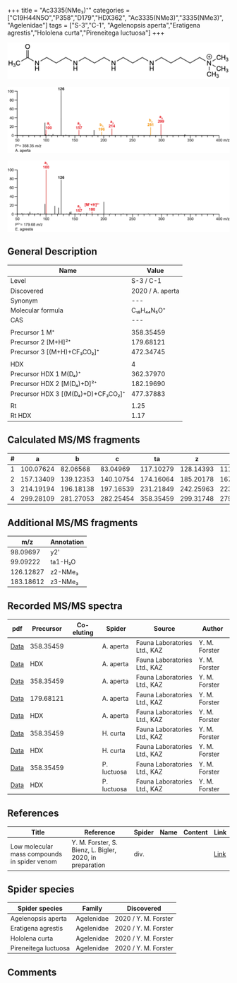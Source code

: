+++
title = "Ac3335(NMe₃)⁺"
categories = ["C19H44N5O","P358","D179","HDX362",
"Ac3335(NMe3)","3335(NMe3)",
"Agelenidae"]
tags = ["S-3","C-1",
"Agelenopsis aperta","Eratigena agrestis","Hololena curta","Pireneitega luctuosa"]
+++

![](/img/Ac3335(NMe3).png)

![](/img_MSMS/358_Ac3335(NMe3)_Aa.png?classes=border)

![](/img_MSMS/358_Ac3335(NMe3)_Ea_2.png?classes=border)

## General Description

| Name                        | Value            |
|-----------------------------|------------------|
| Level                       | S-3 / C-1        |
| Discovered                  | 2020 / A. aperta |
| Synonym                     | ---              |
| Molecular formula           | C₁₉H₄₄N₅O⁺       |
| CAS                         | ---              |
|                             |                  |
| Precursor 1  M⁺             | 358.35459        |
| Precursor 2 [M+H]²⁺         | 179.68121        |
| Precursor 3 [(M+H)+CF₃CO₂]⁺        | 472.34745        |
|                             |                  |
| HDX                         | 4                |
| Precursor HDX 1  M(D₄)⁺      | 362.37970        |
| Precursor HDX 2 [M(D₄)+D]²⁺  | 182.19690        |
| Precursor HDX 3 [(M(D₄)+D)+CF₃CO₂]⁺ | 477.37883        |
|                             |                  |
| Rt                          | 1.25             |
| Rt HDX                      | 1.17             |

## Calculated MS/MS fragments

| # | a         | b         | c         | ta        | z         | y         | tz        |
|---|-----------|-----------|-----------|-----------|-----------|-----------|-----------|
| 1 | 100.07624 | 82.06568  | 83.04969  | 117.10279 | 128.14393 | 111.11738 | 146.17830 |
| 2 | 157.13409 | 139.12353 | 140.10754 | 174.16064 | 185.20178 | 167.16740 | 203.23615 |
| 3 | 214.19194 | 196.18138 | 197.16539 | 231.21849 | 242.25963 | 223.21743 | 260.29400 |
| 4 | 299.28109 | 281.27053 | 282.25454 | 358.35459 | 299.31748 | 279.26745 | 317.35185 |

## Additional MS/MS fragments

| m/z       | Annotation |
|-----------|------------|
| 98.09697  | y2'        |
| 99.09222  | ta1-H₂O    |
| 126.12827 | z2-NMe₃    |
| 183.18612 | z3-NMe₃    |

## Recorded MS/MS spectra

| pdf                                               | Precursor | Co-eluting | Spider    | Source                       | Author        |
|---------------------------------------------------|-----------|------------|-----------|------------------------------|---------------|
| [Data](/pdf/A-aperta/358_Ac3335(NMe3)_Aa.pdf)     | 358.35459 |            | A. aperta | Fauna Laboratories Ltd., KAZ | Y. M. Forster |
| [Data](/pdf/A-aperta/358_Ac3335(NMe3)_Aa_HDX.pdf) | HDX       |            | A. aperta | Fauna Laboratories Ltd., KAZ | Y. M. Forster |
| [Data](/pdf/E-agrestis/358_Ac3335(NMe3)_Ea.pdf)   | 358.35459 |            | A. aperta | Fauna Laboratories Ltd., KAZ | Y. M. Forster |
| [Data](/pdf/E-agrestis/358_Ac3335(NMe3)_Ea_2.pdf) | 179.68121 |            | A. aperta | Fauna Laboratories Ltd., KAZ | Y. M. Forster |
| [Data](/pdf/E-agrestis/358_Ac3335(NMe3)_Ea_HDX.pdf) | HDX |            | A. aperta | Fauna Laboratories Ltd., KAZ | Y. M. Forster |
| [Data](/pdf/H-curta/358_Ac3335(NMe3)_Hc.pdf) | 358.35459 |           | H. curta | Fauna Laboratories Ltd., KAZ | Y. M. Forster |
| [Data](/pdf/H-curta/358_Ac3335(NMe3)_Hc_HDX.pdf) | HDX |           | H. curta | Fauna Laboratories Ltd., KAZ | Y. M. Forster |
| [Data](/pdf/P-luctuosa/358_Ac3335(NMe3)_Pl.pdf) | 358.35459 |           | P. luctuosa | Fauna Laboratories Ltd., KAZ | Y. M. Forster |
| [Data](/pdf/P-luctuosa/358_Ac3335(NMe3)_Pl_HDX.pdf) | HDX |           | P. luctuosa | Fauna Laboratories Ltd., KAZ | Y. M. Forster |

## References

| Title | Reference | Spider | Name | Content | Link |
|-------|-----------|--------|------|---------|------|
| Low molecular mass compounds in spider venom      | Y. M. Forster, S. Bienz, L. Bigler, 2020, in preparation          | div.       |   |   | [Link](unknown) |

## Spider species

| Spider species     | Family     | Discovered           |
|--------------------|------------|----------------------|
| Agelenopsis aperta | Agelenidae | 2020 / Y. M. Forster |
| Eratigena agrestis | Agelenidae | 2020 / Y. M. Forster |
| Hololena curta | Agelenidae | 2020 / Y. M. Forster |
| Pireneitega luctuosa | Agelenidae | 2020 / Y. M. Forster |

## Comments
